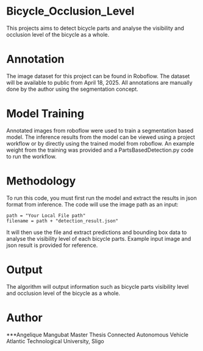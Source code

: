 # Bicycle_Occlusion_Level
This projects aims to detect bicycle parts and analyse the visibility and occlusion level of the bicycle as a whole.

# Annotation
The image dataset for this project can be found in Roboflow. The dataset will be available to public from April 18, 2025. All annotations are manually done by the author using the segmentation concept.

# Model Training
Annotated images from roboflow were used to train a segmentation based model. The inference results from the model can be viewed using a project workflow or by directly using the trained model from roboflow.
An example weight from the training was provided and a PartsBasedDetection.py code to run the workflow.

# Methodology
To run this code, you must first run the model and extract the results in json format from inference. The code will use the image path as an input:

	path = "Your Local File path"
	filename = path + "detection_result.json"

It will then use the file and extract predictions and bounding box data to analyse the visibility level of each bicycle parts.
Example input image and json result is provided for reference.

# Output
The algorithm will output information such as bicycle parts visibility level and occlusion level of the bicycle as a whole.


  
  
  



# Author
***Angelique Mangubat
Master Thesis
Connected Autonomous Vehicle
Atlantic Technological University, Sligo
